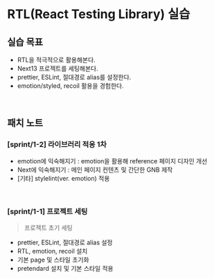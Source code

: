# RTL(React Testing Library) 실습

## 실습 목표

- RTL을 적극적으로 활용해본다.
- Next13 프로젝트를 세팅해본다.
- prettier, ESLint, 절대경로 alias를 설정한다.
- emotion/styled, recoil 활용을 경험한다.

<br>

## 패치 노트

### [sprint/1-2] 라이브러리 적응 1차

- emotion에 익숙해지기 : emotion을 활용해 reference 페이지 디자인 개선
- Next에 익숙해지기 : 메인 페이지 컨텐츠 및 간단한 GNB 제작
- [기타] stylelint(ver. emotion) 적용

<br>

### [sprint/1-1] 프로젝트 세팅

> 프로젝트 초기 세팅

- prettier, ESLint, 절대경로 alias 설정
- RTL, emotion, recoil 설치
- 기본 page 및 스타일 초기화
- pretendard 설치 및 기본 스타일 적용

